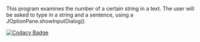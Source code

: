 This program examines the number of a certain string in a text. The user will be asked to type in a string and a sentence, using a JOptionPane.showInputDialog()

[![Codacy Badge](https://app.codacy.com/project/badge/Grade/366585c91e12478c8a33b438a2376eb8)](https://www.codacy.com/gh/rshajib/StringCounter/dashboard?utm_source=github.com&amp;utm_medium=referral&amp;utm_content=rshajib/StringCounter&amp;utm_campaign=Badge_Grade)
